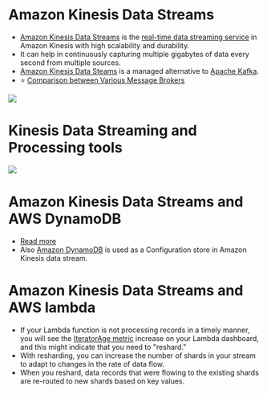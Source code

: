 # Amazon Kinesis Data Streams
- [Amazon Kinesis Data Streams](https://aws.amazon.com/kinesis/data-streams/) is the [real-time data streaming service](../../1_HLDDesignComponents/5_BigDataComponents/StreamProcessing/Readme.md) in Amazon Kinesis with high scalability and durability.
- It can help in continuously capturing multiple gigabytes of data every second from multiple sources.
- [Amazon Kinesis Data Steams](https://shastri-shankar9.medium.com/apache-kafka-vs-amazon-kinesis-b55821c7f51f) is a managed alternative to [Apache Kafka](../../1_HLDDesignComponents/4_MessageBrokers/Kafka/Readme.md).
- :star: [Comparison between Various Message Brokers](../../1_HLDDesignComponents/4_MessageBrokers/KafkaVsRabbitMQVsSQSVsSNS.md)

![](https://docs.aws.amazon.com/images/streams/latest/dev/images/architecture.png)

# Kinesis Data Streaming and Processing tools

![](https://images.ctfassets.net/ee3ypdtck0rk/3Nj7dlXrWjY6QGLJ2WlLQy/37e85ae7a0581d31792dd05dd0830e50/Screen_Shot_2021-08-27_at_16.31.30.png?w=1853&h=1059&q=50&fm=webp)

# Amazon Kinesis Data Streams and AWS DynamoDB

[](../7_StorageServices/assets/AWS-IOT-Data-Capture.png)

- [Read more](https://docs.aws.amazon.com/amazondynamodb/latest/developerguide/kds.html)
- Also [Amazon DynamoDB](../6_DatabaseServices/AmazonDynamoDB/Readme.md) is used as a Configuration store in Amazon Kinesis data stream.

# Amazon Kinesis Data Streams and AWS lambda
- If your Lambda function is not processing records in a timely manner, you will see the [IteratorAge metric](https://repost.aws/knowledge-center/lambda-iterator-age) increase on your Lambda dashboard, and this might indicate that you need to "reshard." 
- With resharding, you can increase the number of shards in your stream to adapt to changes in the rate of data flow. 
- When you reshard, data records that were flowing to the existing shards are re-routed to new shards based on key values.
